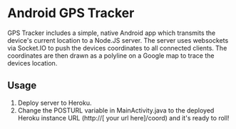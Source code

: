 Android GPS Tracker
===================

GPS Tracker includes a simple, native Android app which transmits the device's current location to a Node.JS server. The server uses websockets via Socket.IO to push the devices coordinates to all connected clients. The coordinates are then
drawn as a polyline on a Google map to trace the devices location. 

## Usage

1) Deploy server to Heroku.
2) Change the POSTURL variable in MainActivity.java to the deployed Heroku instance URL (http://[ your url here]/coord) and it's ready to roll!


